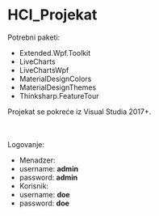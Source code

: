 # HCI_Projekat
Potrebni paketi:
- Extended.Wpf.Toolkit
- LiveCharts
- LiveChartsWpf
- MaterialDesignColors
- MaterialDesignThemes
- Thinksharp.FeatureTour

Projekat se pokreće iz Visual Studia 2017+.
<br /><br /><br />

Logovanje:
- Menadzer: 
 - username: **admin**
 - password: **admin**
- Korisnik: 
 - username: **doe**
 - password: **doe**
